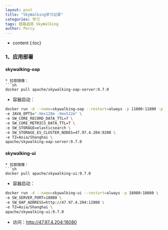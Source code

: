 ```yaml
---
layout: post
title: "SkyWalking学习记录"
categories: 学习
tags: 链路追踪 SkyWalking
author: Percy
---
```


* content
{:toc}

### 1、应用部署
#### skywalking-oap
```
* 拉取镜像：
```sh
docker pull apache/skywalking-oap-server:9.7.0
```
* 容器启动：
```sh
docker run -d --name=skywalking-oap --restart=always -p 11800:11800 -p 12800:12800 \
-e JAVA_OPTS="-Xms128m -Xmx512m" \
-e SW_CORE_RECORD_DATA_TTL=7 \
-e SW_CORE_METRICS_DATA_TTL=7 \
-e SW_STORAGE=elasticsearch \
-e SW_STORAGE_ES_CLUSTER_NODES=47.97.4.204:9200 \
-e TZ=Asia/Shanghai \
apache/skywalking-oap-server:9.7.0
```
#### skywalking-ui
```
* 拉取镜像：
```sh
docker pull apache/skywalking-ui:9.7.0
```
* 容器启动：
```sh
docker run -d --name=skywalking-ui --restart=always -p 18080:18080 \
-e SW_SERVER_PORT=18080 \
-e SW_OAP_ADDRESS=http://47.97.4.204:12800 \
-e TZ=Asia/Shanghai \
apache/skywalking-ui:9.7.0
```
* 访问：http://47.97.4.204:18080